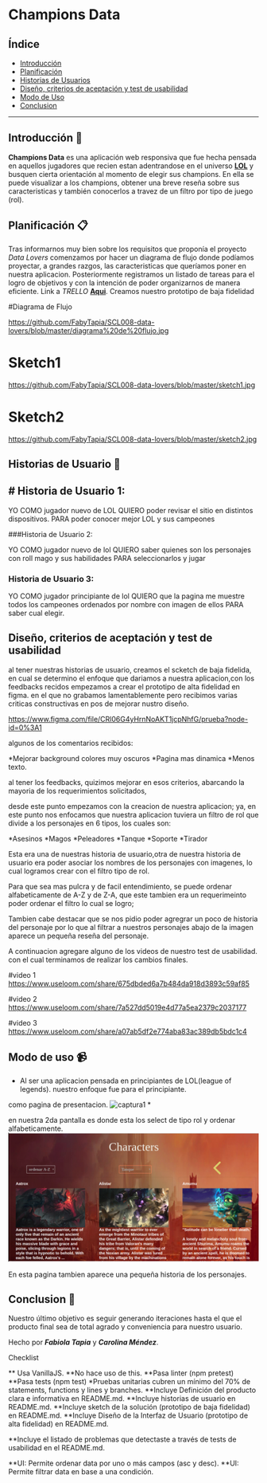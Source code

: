 # Champions Data



## Índice

* [Introducción](#preámbulo)
* [Planificación](#planificacion)
* [Historias de Usuarios](#consideraciones-generales)
* [Diseño, criterios de aceptación y test de usabilidad](#primeros-pasos)
* [Modo de Uso](#contenido-de-referencia)
* [Conclusion](#checklist)

***

 ## Introducción 🚀

**Champions Data** es una aplicación web responsiva que fue hecha pensada en aquellos jugadores que recien estan adentrandose en el universo [**LOL**](https://lan.leagueoflegends.com/es/) y busquen cierta orientación al momento de elegir sus champions.
En ella se puede visualizar a los champions, obtener una breve reseña sobre sus caracteristicas y también conocerlos a travez de un filtro por tipo de juego (rol).


## Planificación 📋

Tras informarnos muy bien sobre los requisitos que proponía el proyecto *Data Lovers* comenzamos por hacer un diagrama de flujo donde podíamos proyectar, a grandes razgos, las caracteristicas que queríamos poner en nuestra aplicacion.
Posteriormente registramos un listado de tareas para el logro de objetivos y con la intención de poder organizarnos de manera eficiente.
Link a *TRELLO*  [**Aqui**](https://trello.com/b/jaVnMsw3/data-lovers).
Creamos nuestro prototipo de baja fidelidad

#Diagrama de Flujo

https://github.com/FabyTapia/SCL008-data-lovers/blob/master/diagrama%20de%20flujo.jpg


#  Sketch1
https://github.com/FabyTapia/SCL008-data-lovers/blob/master/sketch1.jpg

#  Sketch2

https://github.com/FabyTapia/SCL008-data-lovers/blob/master/sketch2.jpg

## Historias de Usuario  📌



## # Historia de Usuario 1:

YO COMO jugador nuevo de LOL
QUIERO poder revisar el sitio en distintos dispositivos.
PARA poder conocer mejor LOL y sus campeones


###Historia de Usuario 2:

YO COMO jugador nuevo de lol
QUIERO saber quienes son los personajes con roll mago y sus habilidades
PARA seleccionarlos y jugar

### Historia de Usuario 3:

YO COMO jugador principiante de lol 
QUIERO que la pagina me muestre todos los campeones ordenados por nombre con imagen de ellos 
PARA  saber cual elegir.


## Diseño, criterios de aceptación y test de usabilidad

al tener nuestras historias de usuario, creamos el scketch de baja fidelida, en cual se determino el enfoque que dariamos a nuestra aplicacion,con los feedbacks recidos empezamos a crear el prototipo de alta fidelidad en figma. en el que no grabamos lamentablemente pero recibimos varias criticas constructivas en pos de mejorar nustro diseño.

https://www.figma.com/file/CRl06G4yHrnNoAKT1jcpNhfG/prueba?node-id=0%3A1

algunos de los comentarios recibidos:

*Mejorar background colores muy oscuros
*Pagina mas dinamica
*Menos texto.


al tener los feedbacks, quizimos mejorar en esos criterios,
abarcando la mayoria de los requerimientos solicitados,

desde este punto empezamos con la creacion de nuestra aplicacion;
ya, en este punto nos enfocamos que nuestra aplicacion tuviera un filtro de rol que divide a los personajes en 6 tipos, los cuales son:

*Asesinos
*Magos
*Peleadores
*Tanque
*Soporte
*Tirador

Esta era una de nuestras historia de usuario,otra de nuestra historia de usuario era poder asociar los nombres de los personajes con imagenes, lo cual logramos crear
con el filtro tipo de rol.

Para que sea mas pulcra y de facil entendimiento, se puede ordenar alfabeticamente de A-Z y de Z-A, que este tambien era un requerimeinto poder ordenar el filtro lo cual se logro;

Tambien cabe destacar que se nos pidio poder agregrar un poco de historia del personaje por lo que al filtrar a nuestros personajes abajo de la imagen aparece un pequeña reseña del personaje.

A continuacion agregare alguno de los videos de nuestro test de usabilidad. con el cual terminamos de realizar los cambios finales.

#video 1
https://www.useloom.com/share/675dbded6a7b484da918d3893c59af85

#video 2
https://www.useloom.com/share/7a527dd5019e4d77a5ea2379c2037177

#video 3
https://www.useloom.com/share/a07ab5df2e774aba83ac389db5bdc1c4

## Modo de uso 📹

* Al ser una aplicacion pensada en principiantes de LOL(league of legends).
  nuestro enfoque fue para el principiante.

como pagina de presentacion.
![captura1](captura1.png)
* 

en nuestra 2da pantalla es donde esta los select de tipo rol y ordenar alfabeticamente.
![captura2](captura2.png)



En esta pagina tambien aparece una pequeña historia de los personajes.
## Conclusion 🎁

Nuestro último objetivo es seguir generando iteraciones hasta el que el producto final sea de total agrado y conveniencia para nuestro usuario. 

Hecho por ***Fabiola Tapia*** y ***Carolina Méndez***.


Checklist

** Usa VanillaJS.
 **No hace uso de this.
**Pasa linter (npm pretest)
 **Pasa tests (npm test)
 *Pruebas unitarias cubren un mínimo del 70% de statements, functions y lines y branches.
 **Incluye Definición del producto clara e informativa en README.md.
 **Incluye historias de usuario en README.md.
 **Incluye sketch de la solución (prototipo de baja fidelidad) en README.md.
 **Incluye Diseño de la Interfaz de Usuario (prototipo de alta fidelidad) en README.md.

 **Incluye el listado de problemas que detectaste a través de tests de usabilidad en el README.md.
 
 **UI: Permite ordenar data por uno o más campos (asc y desc).
 **UI: Permite filtrar data en base a una condición.

